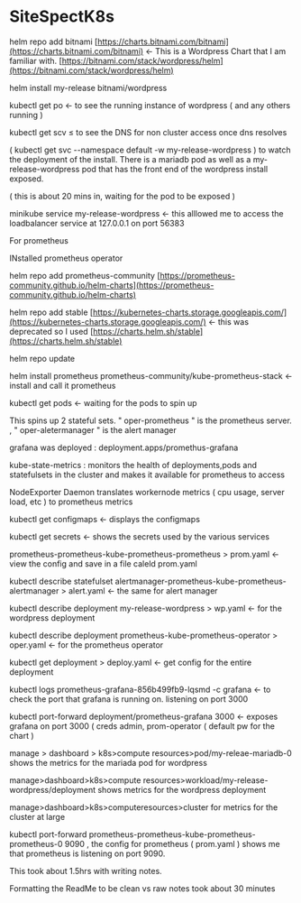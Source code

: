 # SiteSpectK8s

helm repo add bitnami [https://charts.bitnami.com/bitnami](https://charts.bitnami.com/bitnami) ← This is a Wordpress Chart that I am familiar with. [https://bitnami.com/stack/wordpress/helm](https://bitnami.com/stack/wordpress/helm)

helm install my-release bitnami/wordpress

kubectl get po ← to see the running instance of wordpress ( and any others running )

kubectl get scv ≤ to see the DNS for non cluster access once dns resolves

( kubectl get svc --namespace default -w my-release-wordpress ) to watch the deployment of the install. There is a mariadb pod as well as a my-release-wordpress pod that has the front end of the wordpress install exposed.

( this is about 20 mins in, waiting for the pod to be exposed )

minikube service my-release-wordpress ← this alllowed me to access the loadbalancer service at 127.0.0.1 on port 56383

For prometheus

INstalled prometheus operator

helm repo add prometheus-community [https://prometheus-community.github.io/helm-charts](https://prometheus-community.github.io/helm-charts)

helm repo add stable [https://kubernetes-charts.storage.googleapis.com/](https://kubernetes-charts.storage.googleapis.com/) ← this was deprecated so I used [https://charts.helm.sh/stable](https://charts.helm.sh/stable)

helm repo update

helm install prometheus prometheus-community/kube-prometheus-stack ← install and call it prometheus

kubectl get pods ← waiting for the pods to spin up

This spins up 2 stateful sets. " oper-prometheus " is the prometheus server. , " oper-aletermanager " is the alert manager

grafana was deployed : deployment.apps/promethus-grafana

kube-state-metrics : monitors the health of deployments,pods and statefulsets in the cluster and makes it available for prometheus to access

NodeExporter Daemon translates workernode metrics ( cpu usage, server load, etc ) to prometheus metrics

kubectl get configmaps ← displays the configmaps

kubectl get secrets ← shows the secrets used by the various services

prometheus-prometheus-kube-prometheus-prometheus > prom.yaml ← view the config and save in a file caleld prom.yaml

kubectl describe statefulset alertmanager-prometheus-kube-prometheus-alertmanager > alert.yaml ← the same for alert manager

kubectl describe deployment my-release-wordpress > wp.yaml ← for the wordpress deployment

kubectl describe deployment prometheus-kube-prometheus-operator > oper.yaml ← for the prometheus operator

kubectl get deployment > deploy.yaml ← get config for the entire deployment

kubectl logs prometheus-grafana-856b499fb9-lqsmd -c grafana ← to check the port that grafana is running on. listening on port 3000

kubectl port-forward deployment/prometheus-grafana 3000 ← exposes grafana on port 3000 ( creds admin, prom-operator ( default pw for the chart )

manage > dashboard > k8s>compute resources>pod/my-releae-mariadb-0 shows the metrics for the mariada pod for wordpress

manage>dashboard>k8s>compute resources>workload/my-release-wordpress/deployment shows metrics for the wordpress deployment

manage>dashboard>k8s>computeresources>cluster for metrics for the cluster at large

kubectl port-forward prometheus-prometheus-kube-prometheus-prometheus-0 9090 , the config for prometheus ( prom.yaml ) shows me that prometheus is listening on port 9090.

This took about 1.5hrs with writing notes.

Formatting the ReadMe to be clean vs raw notes took about 30 minutes

